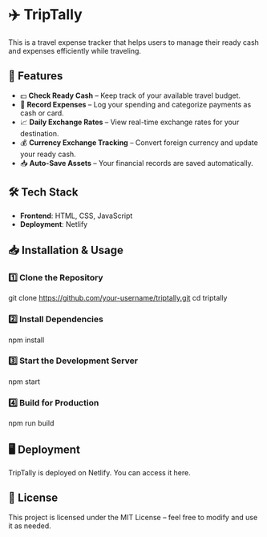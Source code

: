 # ✈️ TripTally

This is a travel expense tracker that helps users to manage their ready cash and expenses efficiently while traveling.

## 🚀 Features

- 💵 **Check Ready Cash** – Keep track of your available travel budget.
- 📝 **Record Expenses** – Log your spending and categorize payments as cash or card.
- 📈 **Daily Exchange Rates** – View real-time exchange rates for your destination.
- 💰 **Currency Exchange Tracking** – Convert foreign currency and update your ready cash.
- 📥 **Auto-Save Assets** – Your financial records are saved automatically.

## 🛠️ Tech Stack

- **Frontend**: HTML, CSS, JavaScript
- **Deployment**: Netlify

## 📥 Installation & Usage

### **1️⃣ Clone the Repository**

git clone https://github.com/your-username/triptally.git
cd triptally

### **2️⃣ Install Dependencies**

npm install

### **3️⃣ Start the Development Server**

npm start

### **4️⃣ Build for Production**

npm run build

## 🖥️ Deployment

TripTally is deployed on Netlify. You can access it here.

## 📜 License

This project is licensed under the MIT License – feel free to modify and use it as needed.
